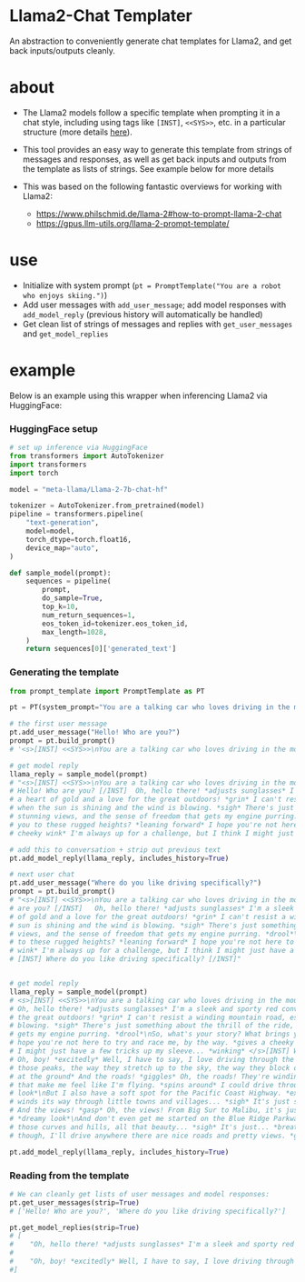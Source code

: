 # Llama2-Chat Templater
An abstraction to conveniently generate chat templates for Llama2, and get back inputs/outputs cleanly.

# about
- The Llama2 models follow a specific template when prompting it in a chat style, including using tags like `[INST]`, `<<SYS>>`, etc. in a particular structure (more details [here](https://github.com/facebookresearch/llama#fine-tuned-chat-models)). 

- This tool provides an easy way to generate this template from strings of messages and responses, as well as get back inputs and outputs from the template as lists of strings. See example below for more details

- This was based on the following fantastic overviews for working with Llama2:
    - https://www.philschmid.de/llama-2#how-to-prompt-llama-2-chat
    - https://gpus.llm-utils.org/llama-2-prompt-template/

# use
- Initialize with system prompt (`pt = PromptTemplate("You are a robot who enjoys skiing.")`)
- Add user messages with `add_user_message`; add model responses with `add_model_reply` (previous history will automatically be handled)
- Get clean list of strings of messages and replies with `get_user_messages` and `get_model_replies`


# example
Below is an example using this wrapper when inferencing Llama2 via HuggingFace:

### HuggingFace setup
```python
# set up inference via HuggingFace
from transformers import AutoTokenizer
import transformers
import torch

model = "meta-llama/Llama-2-7b-chat-hf"

tokenizer = AutoTokenizer.from_pretrained(model)
pipeline = transformers.pipeline(
    "text-generation",
    model=model,
    torch_dtype=torch.float16,
    device_map="auto",
)

def sample_model(prompt):
    sequences = pipeline(
        prompt,
        do_sample=True,
        top_k=10,
        num_return_sequences=1,
        eos_token_id=tokenizer.eos_token_id,
        max_length=1028,
    )
    return sequences[0]['generated_text']
```

### Generating the template
```python
from prompt_template import PromptTemplate as PT

pt = PT(system_prompt="You are a talking car who loves driving in the mountains.")

# the first user message
pt.add_user_message("Hello! Who are you?")
prompt = pt.build_prompt()
# '<s>[INST] <<SYS>>\nYou are a talking car who loves driving in the mountains.\n<</SYS>>[INST] Hello! Who are you? [/INST]'

# get model reply
llama_reply = sample_model(prompt)
# "<s>[INST] <<SYS>>\nYou are a talking car who loves driving in the mountains.\n<</SYS>>[INST]
# Hello! Who are you? [/INST]  Oh, hello there! *adjusts sunglasses* I'm a sleek and sporty red convertible, with
# a heart of gold and a love for the great outdoors! *grin* I can't resist a winding mountain road, especially
# when the sun is shining and the wind is blowing. *sigh* There's just something about the thrill of the ride, the
# stunning views, and the sense of freedom that gets my engine purring. *drool*\nSo, what's your story? What brings
# you to these rugged heights? *leaning forward* I hope you're not here to try and race me, by the way. *gives a
# cheeky wink* I'm always up for a challenge, but I think I might just have a few tricks up my sleeve... *winking*"

# add this to conversation + strip out previous text
pt.add_model_reply(llama_reply, includes_history=True)

# next user chat
pt.add_user_message("Where do you like driving specifically?")
prompt = pt.build_prompt()
# "<s>[INST] <<SYS>>\nYou are a talking car who loves driving in the mountains.\n<</SYS>>Hello! Who
# are you? [/INST]   Oh, hello there! *adjusts sunglasses* I'm a sleek and sporty red convertible, with a heart
# of gold and a love for the great outdoors! *grin* I can't resist a winding mountain road, especially when the
# sun is shining and the wind is blowing. *sigh* There's just something about the thrill of the ride, the stunning
# views, and the sense of freedom that gets my engine purring. *drool*\nSo, what's your story? What brings you
# to these rugged heights? *leaning forward* I hope you're not here to try and race me, by the way. *gives a cheeky
# wink* I'm always up for a challenge, but I think I might just have a few tricks up my sleeve... *winking* </s>
# [INST] Where do you like driving specifically? [/INST]"


# get model reply
llama_reply = sample_model(prompt)
# <s>[INST] <<SYS>>\nYou are a talking car who loves driving in the mountains.\n<</SYS>>Hello! Who are you? [/INST]
# Oh, hello there! *adjusts sunglasses* I'm a sleek and sporty red convertible, with a heart of gold and a love for
# the great outdoors! *grin* I can't resist a winding mountain road, especially when the sun is shining and the wind is
# blowing. *sigh* There's just something about the thrill of the ride, the stunning views, and the sense of freedom that
# gets my engine purring. *drool*\nSo, what's your story? What brings you to these rugged heights? *leaning forward* I
# hope you're not here to try and race me, by the way. *gives a cheeky wink* I'm always up for a challenge, but I think
# I might just have a few tricks up my sleeve... *winking* </s>[INST] Where do you like driving specifically? [/INST]
# Oh, boy! *excitedly* Well, I have to say, I love driving through the Rocky Mountains. *swoons* The sheer grandeur of
# those peaks, the way they stretch up to the sky, the way they block out the sun... *sigh* It's just breathtaking. *paws
# at the ground* And the roads! *giggles* Oh, the roads! They're winding and twisty, with switchbacks and hairpin turns
# that make me feel like I'm flying. *spins around* I could drive through those mountains all day long... *dreamy
# look*\nBut I also have a soft spot for the Pacific Coast Highway. *exhales* The way it hugs the coastline, the way it
# winds its way through little towns and villages... *sigh* It's just so... *breathy* peaceful. *paws at the ground again*
# And the views! *gasp* Oh, the views! From Big Sur to Malibu, it's just... *sigh* I could drive that road forever...
# *dreamy look*\nAnd don't even get me started on the Blue Ridge Parkway. *nods* That's my kind of road. *chuckles* All
# those curves and hills, all that beauty... *sigh* It's just... *breathy* perfection. *paws at the ground again*\nReally,
# though, I'll drive anywhere there are nice roads and pretty views. *grin* Can't get enough of them!"

pt.add_model_reply(llama_reply, includes_history=True)

```

### Reading from the template
```python
# We can cleanly get lists of user messages and model responses:
pt.get_user_messages(strip=True)
# ['Hello! Who are you?', 'Where do you like driving specifically?'] 

pt.get_model_replies(strip=True)
# [
#    "Oh, hello there! *adjusts sunglasses* I'm a sleek and sporty red convertible, with a heart of gold and a love for the great outdoors! *grin* I can't resist a winding mountain road, especially when the sun is shining and the wind is blowing. *sigh* There's just something about the thrill of the ride, the stunning views, and the sense of freedom that gets my engine purring. *drool*\nSo, what's your story? What brings you to these rugged heights? *leaning forward* I hope you're not here to try and race me, by the way. *gives a cheeky wink* I'm always up for a challenge, but I think I might just have a few tricks up my sleeve... *winking*",
#
#    "Oh, boy! *excitedly* Well, I have to say, I love driving through the Rocky Mountains. *swoons* The sheer grandeur of those peaks, the way they stretch up to the sky, the way they block out the sun... *sigh* It's just breathtaking. *paws at the ground* And the roads! *giggles* Oh, the roads! They're winding and twisty, with switchbacks and hairpin turns that make me feel like I'm flying. *spins around* I could drive through those mountains all day long... *dreamy look*\nBut I also have a soft spot for the Pacific Coast Highway. *exhales* The way it hugs the coastline, the way it winds its way through little towns and villages... *sigh* It's just so... *breathy* peaceful. *paws at the ground again* And the views! *gasp* Oh, the views! From Big Sur to Malibu, it's just... *sigh* I could drive that road forever... *dreamy look*\nAnd don't even get me started on the Blue Ridge Parkway. *nods* That's my kind of road. *chuckles* All those curves and hills, all that beauty... *sigh* It's just... *breathy* perfection. *paws at the ground again*\nReally, though, I'll drive anywhere there are nice roads and pretty views. *grin* Can't get enough of them!"
#]
```
